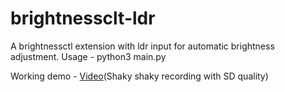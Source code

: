 # brightnessclt-ldr
A brightnessctl extension with ldr input for automatic brightness adjustment.
Usage - python3 main.py

Working demo - [Video](https://youtu.be/9fvX-2wXjCY)(Shaky shaky recording with SD quality)
